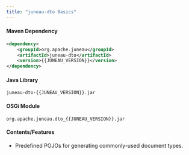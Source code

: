 ```yaml
---
title: "juneau-dto Basics"
---
```


#### Maven Dependency

```xml
<dependency>
    <groupId>org.apache.juneau</groupId>
    <artifactId>juneau-dto</artifactId>
    <version>{{JUNEAU_VERSION}}</version>
</dependency>
```

#### Java Library

```text
juneau-dto-{{JUNEAU_VERSION}}.jar
```

#### OSGi Module

```text
org.apache.juneau.dto_{{JUNEAU_VERSION}}.jar
```

#### Contents/Features
- Predefined POJOs for generating commonly-used document types.
